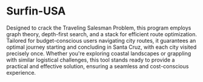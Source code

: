 # Surfin-USA

Designed to crack the Traveling Salesman Problem, this program employs graph theory, depth-first search, and a stack for efficient route optimization. Tailored for budget-conscious users navigating city routes, it guarantees an optimal journey starting and concluding in Santa Cruz, with each city visited precisely once. Whether you're exploring coastal landscapes or grappling with similar logistical challenges, this tool stands ready to provide a practical and effective solution, ensuring a seamless and cost-conscious experience.
